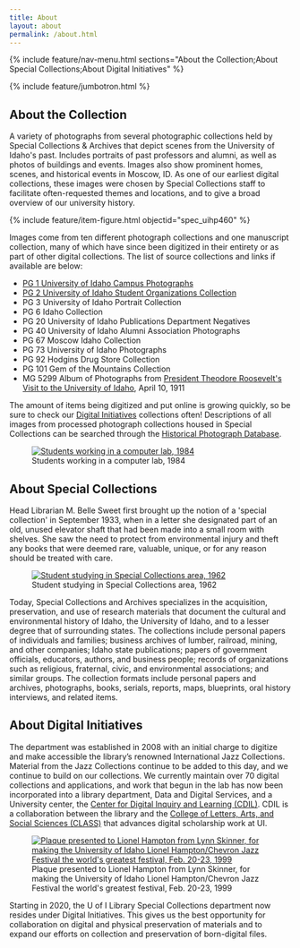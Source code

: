 ```yaml
---
title: About
layout: about
permalink: /about.html
---
```

{% include feature/nav-menu.html sections="About the Collection;About Special Collections;About Digital Initiatives" %} 

{% include feature/jumbotron.html %} 

## About the Collection

A variety of photographs from several photographic collections held by Special Collections & Archives that depict scenes from the University of Idaho's past. Includes portraits of past professors and alumni, as well as photos of buildings and events. Images also show prominent homes, scenes, and historical events in Moscow, ID. As one of our earliest digital collections, these images were chosen by Special Collections staff to facilitate often-requested themes and locations, and to give a broad overview of our university history. 

{% include feature/item-figure.html objectid="spec_uihp460" %}

Images come from ten different photograph collections and one manuscript collection, many of which have since been digitized in their entirety or as part of other digital collections. The list of source collections and links if available are below:

* [PG 1 University of Idaho Campus Photographs](https://www.lib.uidaho.edu/digital/campus/) 
* [PG 2 University of Idaho Student Organizations Collection](https://www.lib.uidaho.edu/digital/pg2/)  
* PG 3 University of Idaho Portrait Collection 
* PG 6 Idaho Collection
* PG 20 University of Idaho Publications Department Negatives
* PG 40 University of Idaho Alumni Association Photographs 
* PG 67 Moscow Idaho Collection 
* PG 73 University of Idaho Photographs 
* PG 92 Hodgins Drug Store Collection 
* PG 101 Gem of the Mountains Collection 
* MG 5299 Album of Photographs from [President Theodore Roosevelt's Visit to the University of Idaho](https://www.lib.uidaho.edu/digital/troosevelt/index.html), April 10, 1911

The amount of items being digitized and put online is growing quickly, so be sure to check our [Digital Initiatives](https://www.lib.uidaho.edu/digital/) collections often! Descriptions of all images from processed photograph collections housed in Special Collections can be searched through the [Historical Photograph Database](https://www.lib.uidaho.edu/special-collections/histphoto/).

<div class="text-center">
<figure class="figure">
<a href="https://digital.lib.uidaho.edu/digital/api/singleitem/image/p17254coll3/668/" target="_blank"><img src="https://digital.lib.uidaho.edu/digital/api/singleitem/image/p17254coll3/668/default.jpg" class="figure-img img-fluid rounded" alt="Students working in a computer lab, 1984"></a>
  <figcaption class="figure-caption">Students working in a computer lab, 1984</figcaption>
  </figure>
</div>

## About Special Collections

Head Librarian M. Belle Sweet first brought up the notion of a 'special collection' in September 1933, when in a letter she designated part of an old, unused elevator shaft that had been made into a small room with shelves. She saw the need to protect from environmental injury and theft any books that were deemed rare, valuable, unique, or for any reason should be treated with care. 

<div class="text-center">
<figure class="figure">
<a href="https://digital.lib.uidaho.edu/digital/api/singleitem/image/pg1/459/" target="_blank"><img src="https://digital.lib.uidaho.edu/digital/api/singleitem/image/pg1/459/default.jpg" class="figure-img img-fluid rounded" alt="Student studying in Special Collections area, 1962"></a>
  <figcaption class="figure-caption">Student studying in Special Collections area, 1962</figcaption>
  </figure>
</div>

Today, Special Collections and Archives specializes in the acquisition, preservation, and use of research materials that document the cultural and environmental history of Idaho, the University of Idaho, and to a lesser degree that of surrounding states. The collections include personal papers of individuals and families; business archives of lumber, railroad, mining, and other companies; Idaho state publications; papers of government officials, educators, authors, and business people; records of organizations such as religious, fraternal, civic, and environmental associations; and similar groups. The collection formats include personal papers and archives, photographs, books, serials, reports, maps, blueprints, oral history interviews, and related items.

## About Digital Initiatives

The department was established in 2008 with an initial charge to digitize and make accessible the library’s renowned International Jazz Collections. Material from the Jazz Collections continue to be added to this day, and we continue to build on our collections. We currently maintain over 70 digital collections and applications, and work that begun in the lab has now been incorporated into a library department, Data and Digital Services, and a University center, the [Center for Digital Inquiry and Learning (CDIL)](https://cdil.lib.uidaho.edu/). CDIL is a collaboration between the library and the [College of Letters, Arts, and Social Sciences (CLASS)](https://www.uidaho.edu/class) that advances digital scholarship work at UI.

<div class="text-center">
<figure class="figure">
<a href="https://digital.lib.uidaho.edu/digital/api/singleitem/image/ijcs/4579/" target="_blank"><img src="https://digital.lib.uidaho.edu/digital/api/singleitem/image/ijcs/4579/default.jpg" class="figure-img img-fluid rounded" alt="Plaque presented to Lionel Hampton from Lynn Skinner, for making the University of Idaho Lionel Hampton/Chevron Jazz Festival the world's greatest festival, Feb. 20-23, 1999"></a>
  <figcaption class="figure-caption">Plaque presented to Lionel Hampton from Lynn Skinner, for making the University of Idaho Lionel Hampton/Chevron Jazz Festival the world's greatest festival, Feb. 20-23, 1999</figcaption>
  </figure>
</div>

Starting in 2020, the U of I Library Special Collections department now resides under Digital Initiatives. This gives us the best opportunity for collaboration on digital and physical preservation of materials and to expand our efforts on collection and preservation of born-digital files. 
